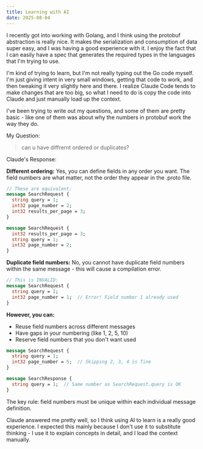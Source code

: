 ```yaml
---
title: Learning with AI
date: 2025-08-04
---
```


I recently got into working with Golang, and I think using the protobuf abstraction is really nice. It makes the serialization and consumption of data super easy, and I was having a good experience with it. I enjoy the fact that I can easily have a spec that generates the required types in the languages that I'm trying to use.

I'm kind of trying to learn, but I'm not really typing out the Go code myself. I'm just giving intent in very small windows, getting that code to work, and then tweaking it very slightly here and there. I realize Claude Code tends to make changes that are too big, so what I need to do is copy the code into Claude and just manually load up the context.

I've been trying to write out my questions, and some of them are pretty basic - like one of them was about why the numbers in protobuf work the way they do.

My Question:

> can u have diffrernt ordered or duplicates?

Claude's Response:

**Different ordering:** Yes, you can define fields in any order you want. The field numbers are what matter, not the order they appear in the .proto file.

```protobuf
// These are equivalent:
message SearchRequest {
  string query = 1;
  int32 page_number = 2;
  int32 results_per_page = 3;
}

message SearchRequest {
  int32 results_per_page = 3;
  string query = 1;
  int32 page_number = 2;
}
```

**Duplicate field numbers:** No, you cannot have duplicate field numbers within the same message - this will cause a compilation error.

```protobuf
// This is INVALID:
message SearchRequest {
  string query = 1;
  int32 page_number = 1;  // Error! Field number 1 already used
}
```

**However, you can:**

- Reuse field numbers across different messages
- Have gaps in your numbering (like 1, 2, 5, 10)
- Reserve field numbers that you don't want used

```protobuf
message SearchRequest {
  string query = 1;
  int32 page_number = 5;  // Skipping 2, 3, 4 is fine
}

message SearchResponse {
  string query = 1;  // Same number as SearchRequest.query is OK
}
```

The key rule: field numbers must be unique within each individual message definition.

Claude answered me pretty well, so I think using AI to learn is a really good experience. I expected this mainly because I don't use it to substitute thinking - I use it to explain concepts in detail, and I load the context manually.